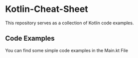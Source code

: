 # Kotlin-Cheat-Sheet
This repository serves as a collection of Kotlin code examples.
## Code Examples
You can find some simple code examples in the Main.kt File
